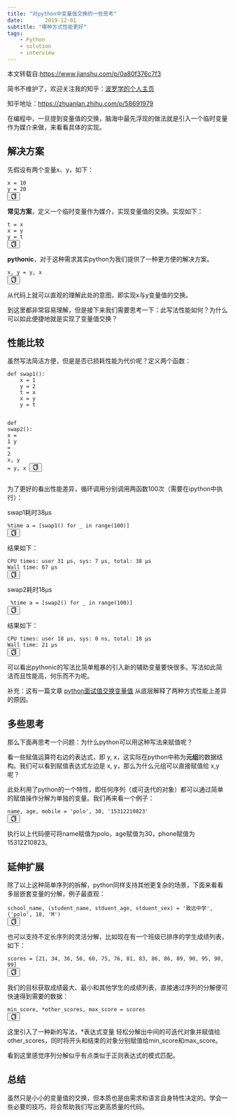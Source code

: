 ```yaml
---
title: "对python中变量值交换的一些思考"
date:       2019-12-01
subtitle: "哪种方式性能更好"
tags:
	- Python
	- solution
	- interview
---
```





本文转载自:https://www.jianshu.com/p/0a80f376c7f3

<p>简书不维护了，欢迎关注我的知乎：<a
        href="https://links.jianshu.com/go?to=https%3A%2F%2Fwww.zhihu.com%2Fpeople%2Fxue-jian-27%2Factivities"
        target="_blank" rel="nofollow">波罗学的个人主页</a></p>
<p>知乎地址：<a href="https://links.jianshu.com/go?to=https%3A%2F%2Fzhuanlan.zhihu.com%2Fp%2F58691979" target="_blank"
           rel="nofollow">https://zhuanlan.zhihu.com/p/58691979</a></p>
<p>在编程中，一旦提到变量值的交换，脑海中最先浮现的做法就是引入一个临时变量作为媒介来做，来看看具体的实现。</p>
<h2>解决方案</h2>
<p>先假设有两个变量x、y，如下：</p>
<pre class="line-numbers  language-python"><code class="python  language-python">x <span
        class="token operator">=</span> <span class="token number">10</span>
y <span class="token operator">=</span> <span class="token number">20</span>
<span aria-hidden="true" class="line-numbers-rows"><span></span><span></span></span></code><button class="VJbwyy"
                                                                                                   type="button"
                                                                                                   aria-label="复制代码"><i
        aria-label="icon: copy" class="anticon anticon-copy"><svg viewBox="64 64 896 896" focusable="false" class=""
                                                                  data-icon="copy" width="1em" height="1em"
                                                                  fill="currentColor" aria-hidden="true"><path
        d="M832 64H296c-4.4 0-8 3.6-8 8v56c0 4.4 3.6 8 8 8h496v688c0 4.4 3.6 8 8 8h56c4.4 0 8-3.6 8-8V96c0-17.7-14.3-32-32-32zM704 192H192c-17.7 0-32 14.3-32 32v530.7c0 8.5 3.4 16.6 9.4 22.6l173.3 173.3c2.2 2.2 4.7 4 7.4 5.5v1.9h4.2c3.5 1.3 7.2 2 11 2H704c17.7 0 32-14.3 32-32V224c0-17.7-14.3-32-32-32zM350 856.2L263.9 770H350v86.2zM664 888H414V746c0-22.1-17.9-40-40-40H232V264h432v624z"></path></svg></i></button></pre>
<p><strong>常见方案</strong>，定义一个临时变量作为媒介，实现变量值的交换。实现如下：</p>
<pre class="line-numbers  language-python"><code class="python  language-python">t <span
        class="token operator">=</span> x
x <span class="token operator">=</span> y
y <span class="token operator">=</span> t
<span aria-hidden="true" class="line-numbers-rows"><span></span><span></span><span></span></span></code><button
        class="VJbwyy" type="button" aria-label="复制代码"><i aria-label="icon: copy" class="anticon anticon-copy"><svg
        viewBox="64 64 896 896" focusable="false" class="" data-icon="copy" width="1em" height="1em"
        fill="currentColor" aria-hidden="true"><path
        d="M832 64H296c-4.4 0-8 3.6-8 8v56c0 4.4 3.6 8 8 8h496v688c0 4.4 3.6 8 8 8h56c4.4 0 8-3.6 8-8V96c0-17.7-14.3-32-32-32zM704 192H192c-17.7 0-32 14.3-32 32v530.7c0 8.5 3.4 16.6 9.4 22.6l173.3 173.3c2.2 2.2 4.7 4 7.4 5.5v1.9h4.2c3.5 1.3 7.2 2 11 2H704c17.7 0 32-14.3 32-32V224c0-17.7-14.3-32-32-32zM350 856.2L263.9 770H350v86.2zM664 888H414V746c0-22.1-17.9-40-40-40H232V264h432v624z"></path></svg></i></button></pre>
<p><strong>pythonic</strong>，对于这种需求其实python为我们提供了一种更方便的解决方案。</p>
<pre class="line-numbers  language-python"><code class="python  language-python">x<span
        class="token punctuation">,</span> y <span class="token operator">=</span> y<span
        class="token punctuation">,</span> x
<span aria-hidden="true" class="line-numbers-rows"><span></span></span></code><button class="VJbwyy" type="button"
                                                                                      aria-label="复制代码"><i
        aria-label="icon: copy" class="anticon anticon-copy"><svg viewBox="64 64 896 896" focusable="false" class=""
                                                                  data-icon="copy" width="1em" height="1em"
                                                                  fill="currentColor" aria-hidden="true"><path
        d="M832 64H296c-4.4 0-8 3.6-8 8v56c0 4.4 3.6 8 8 8h496v688c0 4.4 3.6 8 8 8h56c4.4 0 8-3.6 8-8V96c0-17.7-14.3-32-32-32zM704 192H192c-17.7 0-32 14.3-32 32v530.7c0 8.5 3.4 16.6 9.4 22.6l173.3 173.3c2.2 2.2 4.7 4 7.4 5.5v1.9h4.2c3.5 1.3 7.2 2 11 2H704c17.7 0 32-14.3 32-32V224c0-17.7-14.3-32-32-32zM350 856.2L263.9 770H350v86.2zM664 888H414V746c0-22.1-17.9-40-40-40H232V264h432v624z"></path></svg></i></button></pre>
<p>从代码上就可以直观的理解此处的意图，即实现x与y变量值的交换。</p>
<p>到这里都非常容易理解，但是接下来我们需要思考一下：此写法性能如何？为什么可以如此便捷地就是实现了变量值交换？</p>
<h2>性能比较</h2>
<p>虽然写法简洁方便，但是是否已损耗性能为代价呢？定义两个函数：</p>
<pre class="line-numbers  language-python"><code class="python  language-python"><span
        class="token keyword">def</span> <span class="token function">swap1</span><span
        class="token punctuation">(</span><span class="token punctuation">)</span><span
        class="token punctuation">:</span>
    x <span class="token operator">=</span> <span class="token number">1</span>
    y <span class="token operator">=</span> <span class="token number">2</span>
    t <span class="token operator">=</span> x 
    x <span class="token operator">=</span> y
    y <span class="token operator">=</span> t

<span class="token keyword">def</span> <span class="token function">swap2</span><span class="token punctuation">(</span><span
            class="token punctuation">)</span><span class="token punctuation">:</span>
    x <span class="token operator">=</span> <span class="token number">1</span>
    y <span class="token operator">=</span> <span class="token number">2</span>
    x<span class="token punctuation">,</span> y <span class="token operator">=</span> y<span
            class="token punctuation">,</span> x
<span aria-hidden="true"
      class="line-numbers-rows"><span></span><span></span><span></span><span></span><span></span><span></span><span></span><span></span><span></span><span></span><span></span></span></code><button
        class="VJbwyy" type="button" aria-label="复制代码"><i aria-label="icon: copy" class="anticon anticon-copy"><svg
        viewBox="64 64 896 896" focusable="false" class="" data-icon="copy" width="1em" height="1em"
        fill="currentColor" aria-hidden="true"><path
        d="M832 64H296c-4.4 0-8 3.6-8 8v56c0 4.4 3.6 8 8 8h496v688c0 4.4 3.6 8 8 8h56c4.4 0 8-3.6 8-8V96c0-17.7-14.3-32-32-32zM704 192H192c-17.7 0-32 14.3-32 32v530.7c0 8.5 3.4 16.6 9.4 22.6l173.3 173.3c2.2 2.2 4.7 4 7.4 5.5v1.9h4.2c3.5 1.3 7.2 2 11 2H704c17.7 0 32-14.3 32-32V224c0-17.7-14.3-32-32-32zM350 856.2L263.9 770H350v86.2zM664 888H414V746c0-22.1-17.9-40-40-40H232V264h432v624z"></path></svg></i></button></pre>
<p>为了更好的看出性能差异，循环调用分别调用两函数100次（需要在ipython中执行）：</p>
<p>swap1耗时38µs</p>
<pre class="line-numbers  language-python"><code class="python  language-python"><span
        class="token operator">%</span>time a <span class="token operator">=</span> <span
        class="token punctuation">[</span>swap1<span
        class="token punctuation">(</span><span class="token punctuation">)</span> <span
        class="token keyword">for</span> _ <span class="token keyword">in</span> <span
        class="token builtin">range</span><span class="token punctuation">(</span><span
        class="token number">100</span><span class="token punctuation">)</span><span
        class="token punctuation">]</span>
<span aria-hidden="true" class="line-numbers-rows"><span></span></span></code><button class="VJbwyy" type="button"
                                                                                      aria-label="复制代码"><i
        aria-label="icon: copy" class="anticon anticon-copy"><svg viewBox="64 64 896 896" focusable="false" class=""
                                                                  data-icon="copy" width="1em" height="1em"
                                                                  fill="currentColor" aria-hidden="true"><path
        d="M832 64H296c-4.4 0-8 3.6-8 8v56c0 4.4 3.6 8 8 8h496v688c0 4.4 3.6 8 8 8h56c4.4 0 8-3.6 8-8V96c0-17.7-14.3-32-32-32zM704 192H192c-17.7 0-32 14.3-32 32v530.7c0 8.5 3.4 16.6 9.4 22.6l173.3 173.3c2.2 2.2 4.7 4 7.4 5.5v1.9h4.2c3.5 1.3 7.2 2 11 2H704c17.7 0 32-14.3 32-32V224c0-17.7-14.3-32-32-32zM350 856.2L263.9 770H350v86.2zM664 888H414V746c0-22.1-17.9-40-40-40H232V264h432v624z"></path></svg></i></button></pre>
<p>结果如下：</p>
<pre class="line-numbers  language-bash"><code class="  language-bash">CPU times: user 31 µs, sys: 7 µs, total: 38 µs
Wall time: 67 µs
<span aria-hidden="true" class="line-numbers-rows"><span></span><span></span></span></code><button class="VJbwyy"
                                                                                                   type="button"
                                                                                                   aria-label="复制代码"><i
        aria-label="icon: copy" class="anticon anticon-copy"><svg viewBox="64 64 896 896" focusable="false" class=""
                                                                  data-icon="copy" width="1em" height="1em"
                                                                  fill="currentColor" aria-hidden="true"><path
        d="M832 64H296c-4.4 0-8 3.6-8 8v56c0 4.4 3.6 8 8 8h496v688c0 4.4 3.6 8 8 8h56c4.4 0 8-3.6 8-8V96c0-17.7-14.3-32-32-32zM704 192H192c-17.7 0-32 14.3-32 32v530.7c0 8.5 3.4 16.6 9.4 22.6l173.3 173.3c2.2 2.2 4.7 4 7.4 5.5v1.9h4.2c3.5 1.3 7.2 2 11 2H704c17.7 0 32-14.3 32-32V224c0-17.7-14.3-32-32-32zM350 856.2L263.9 770H350v86.2zM664 888H414V746c0-22.1-17.9-40-40-40H232V264h432v624z"></path></svg></i></button></pre>
<p>swap2耗时18µs</p>
<pre class="line-numbers  language-python"><code class="python  language-python"> <span
        class="token operator">%</span>time a <span class="token operator">=</span> <span
        class="token punctuation">[</span>swap2<span
        class="token punctuation">(</span><span class="token punctuation">)</span> <span
        class="token keyword">for</span> _ <span class="token keyword">in</span> <span
        class="token builtin">range</span><span class="token punctuation">(</span><span
        class="token number">100</span><span class="token punctuation">)</span><span
        class="token punctuation">]</span>
<span aria-hidden="true" class="line-numbers-rows"><span></span></span></code><button class="VJbwyy" type="button"
                                                                                      aria-label="复制代码"><i
        aria-label="icon: copy" class="anticon anticon-copy"><svg viewBox="64 64 896 896" focusable="false" class=""
                                                                  data-icon="copy" width="1em" height="1em"
                                                                  fill="currentColor" aria-hidden="true"><path
        d="M832 64H296c-4.4 0-8 3.6-8 8v56c0 4.4 3.6 8 8 8h496v688c0 4.4 3.6 8 8 8h56c4.4 0 8-3.6 8-8V96c0-17.7-14.3-32-32-32zM704 192H192c-17.7 0-32 14.3-32 32v530.7c0 8.5 3.4 16.6 9.4 22.6l173.3 173.3c2.2 2.2 4.7 4 7.4 5.5v1.9h4.2c3.5 1.3 7.2 2 11 2H704c17.7 0 32-14.3 32-32V224c0-17.7-14.3-32-32-32zM350 856.2L263.9 770H350v86.2zM664 888H414V746c0-22.1-17.9-40-40-40H232V264h432v624z"></path></svg></i></button></pre>
<p>结果如下：</p>
<pre class="line-numbers  language-bash"><code class="  language-bash">CPU times: user 18 µs, sys: 0 ns, total: 18 µs
Wall time: 21 µs
<span aria-hidden="true" class="line-numbers-rows"><span></span><span></span></span></code><button class="VJbwyy"
                                                                                                   type="button"
                                                                                                   aria-label="复制代码"><i
        aria-label="icon: copy" class="anticon anticon-copy"><svg viewBox="64 64 896 896" focusable="false" class=""
                                                                  data-icon="copy" width="1em" height="1em"
                                                                  fill="currentColor" aria-hidden="true"><path
        d="M832 64H296c-4.4 0-8 3.6-8 8v56c0 4.4 3.6 8 8 8h496v688c0 4.4 3.6 8 8 8h56c4.4 0 8-3.6 8-8V96c0-17.7-14.3-32-32-32zM704 192H192c-17.7 0-32 14.3-32 32v530.7c0 8.5 3.4 16.6 9.4 22.6l173.3 173.3c2.2 2.2 4.7 4 7.4 5.5v1.9h4.2c3.5 1.3 7.2 2 11 2H704c17.7 0 32-14.3 32-32V224c0-17.7-14.3-32-32-32zM350 856.2L263.9 770H350v86.2zM664 888H414V746c0-22.1-17.9-40-40-40H232V264h432v624z"></path></svg></i></button></pre>
<p>可以看出pythonic的写法比简单粗暴的引入新的辅助变量要快很多。写法如此简洁而且性能高，何乐而不为呢。</p>
<p>补充：这有一篇文章 <a href="https://links.jianshu.com/go?to=https%3A%2F%2Fzhuanlan.zhihu.com%2Fp%2F35095687"
                target="_blank" rel="nofollow">python面试值交换变量值</a> 从底层解释了两种方式性能上差异的原因。</p>
<h2>多些思考</h2>
<p>那么下面再思考一个问题：为什么python可以用这种写法来赋值呢？</p>
<p>看一些赋值运算符右边的表达式，即 y, x，这实际在python中称为<strong>元组</strong>的数据结构。我们可以看到赋值表达式左边是 x, y，那么为什么元组可以直接赋值给 x,y 呢？</p>
<p>此处利用了python的一个特性，即任何序列（或可迭代的对象）都可以通过简单的赋值操作分解为单独的变量。我们再来看一个例子：</p>
<pre class="line-numbers  language-python"><code class="python  language-python">name<span
        class="token punctuation">,</span> age<span class="token punctuation">,</span> mobile <span
        class="token operator">=</span> <span class="token string">'polo'</span><span
        class="token punctuation">,</span> <span class="token number">30</span><span
        class="token punctuation">,</span> <span class="token string">'15312210823'</span>
<span aria-hidden="true" class="line-numbers-rows"><span></span></span></code><button class="VJbwyy" type="button"
                                                                                      aria-label="复制代码"><i
        aria-label="icon: copy" class="anticon anticon-copy"><svg viewBox="64 64 896 896" focusable="false" class=""
                                                                  data-icon="copy" width="1em" height="1em"
                                                                  fill="currentColor" aria-hidden="true"><path
        d="M832 64H296c-4.4 0-8 3.6-8 8v56c0 4.4 3.6 8 8 8h496v688c0 4.4 3.6 8 8 8h56c4.4 0 8-3.6 8-8V96c0-17.7-14.3-32-32-32zM704 192H192c-17.7 0-32 14.3-32 32v530.7c0 8.5 3.4 16.6 9.4 22.6l173.3 173.3c2.2 2.2 4.7 4 7.4 5.5v1.9h4.2c3.5 1.3 7.2 2 11 2H704c17.7 0 32-14.3 32-32V224c0-17.7-14.3-32-32-32zM350 856.2L263.9 770H350v86.2zM664 888H414V746c0-22.1-17.9-40-40-40H232V264h432v624z"></path></svg></i></button></pre>
<p>执行以上代码便可将name赋值为polo，age赋值为30，phone赋值为15312210823。</p>
<h2>延伸扩展</h2>
<p>除了以上这种简单序列的拆解，python同样支持其他更复杂的场景，下面来看看多层嵌套变量的分解，例子最直观：</p>
<pre class="line-numbers  language-python"><code class="python  language-python">school_name<span
        class="token punctuation">,</span> <span class="token punctuation">(</span>student_name<span
        class="token punctuation">,</span> stduent_age<span class="token punctuation">,</span> stduent_sex<span
        class="token punctuation">)</span> <span class="token operator">=</span> <span
        class="token string">'致远中学'</span><span class="token punctuation">,</span> <span
        class="token punctuation">(</span><span class="token string">'polo'</span><span
        class="token punctuation">,</span> <span class="token number">18</span><span
        class="token punctuation">,</span> <span class="token string">'M'</span><span
        class="token punctuation">)</span>
<span aria-hidden="true" class="line-numbers-rows"><span></span></span></code><button class="VJbwyy" type="button"
                                                                                      aria-label="复制代码"><i
        aria-label="icon: copy" class="anticon anticon-copy"><svg viewBox="64 64 896 896" focusable="false" class=""
                                                                  data-icon="copy" width="1em" height="1em"
                                                                  fill="currentColor" aria-hidden="true"><path
        d="M832 64H296c-4.4 0-8 3.6-8 8v56c0 4.4 3.6 8 8 8h496v688c0 4.4 3.6 8 8 8h56c4.4 0 8-3.6 8-8V96c0-17.7-14.3-32-32-32zM704 192H192c-17.7 0-32 14.3-32 32v530.7c0 8.5 3.4 16.6 9.4 22.6l173.3 173.3c2.2 2.2 4.7 4 7.4 5.5v1.9h4.2c3.5 1.3 7.2 2 11 2H704c17.7 0 32-14.3 32-32V224c0-17.7-14.3-32-32-32zM350 856.2L263.9 770H350v86.2zM664 888H414V746c0-22.1-17.9-40-40-40H232V264h432v624z"></path></svg></i></button></pre>
<p>也可以支持不定长序列的灵活分解，比如现在有一个班级已排序的学生成绩列表，如下：</p>
<pre class="line-numbers  language-python"><code class="python  language-python">scores <span
        class="token operator">=</span> <span class="token punctuation">[</span><span
        class="token number">21</span><span
        class="token punctuation">,</span> <span class="token number">34</span><span
        class="token punctuation">,</span> <span class="token number">36</span><span
        class="token punctuation">,</span> <span class="token number">56</span><span
        class="token punctuation">,</span> <span class="token number">60</span><span
        class="token punctuation">,</span> <span class="token number">75</span><span
        class="token punctuation">,</span> <span class="token number">76</span><span
        class="token punctuation">,</span> <span class="token number">81</span><span
        class="token punctuation">,</span> <span class="token number">83</span><span
        class="token punctuation">,</span> <span class="token number">86</span><span
        class="token punctuation">,</span> <span class="token number">86</span><span
        class="token punctuation">,</span> <span class="token number">89</span><span
        class="token punctuation">,</span> <span class="token number">90</span><span
        class="token punctuation">,</span> <span class="token number">95</span><span
        class="token punctuation">,</span> <span class="token number">98</span><span
        class="token punctuation">,</span> <span class="token number">99</span><span
        class="token punctuation">]</span>
<span aria-hidden="true" class="line-numbers-rows"><span></span></span></code><button class="VJbwyy" type="button"
                                                                                      aria-label="复制代码"><i
        aria-label="icon: copy" class="anticon anticon-copy"><svg viewBox="64 64 896 896" focusable="false" class=""
                                                                  data-icon="copy" width="1em" height="1em"
                                                                  fill="currentColor" aria-hidden="true"><path
        d="M832 64H296c-4.4 0-8 3.6-8 8v56c0 4.4 3.6 8 8 8h496v688c0 4.4 3.6 8 8 8h56c4.4 0 8-3.6 8-8V96c0-17.7-14.3-32-32-32zM704 192H192c-17.7 0-32 14.3-32 32v530.7c0 8.5 3.4 16.6 9.4 22.6l173.3 173.3c2.2 2.2 4.7 4 7.4 5.5v1.9h4.2c3.5 1.3 7.2 2 11 2H704c17.7 0 32-14.3 32-32V224c0-17.7-14.3-32-32-32zM350 856.2L263.9 770H350v86.2zM664 888H414V746c0-22.1-17.9-40-40-40H232V264h432v624z"></path></svg></i></button></pre>
<p>我们的目标获取成绩最大、最小和其他学生的成绩列表，直接通过序列的分解便可快速得到需要的数据：</p>
<pre class="line-numbers  language-python"><code class="python  language-python">min_score<span
        class="token punctuation">,</span> <span class="token operator">*</span>other_scores<span
        class="token punctuation">,</span> max_score <span class="token operator">=</span> scores
<span aria-hidden="true" class="line-numbers-rows"><span></span></span></code><button class="VJbwyy" type="button"
                                                                                      aria-label="复制代码"><i
        aria-label="icon: copy" class="anticon anticon-copy"><svg viewBox="64 64 896 896" focusable="false" class=""
                                                                  data-icon="copy" width="1em" height="1em"
                                                                  fill="currentColor" aria-hidden="true"><path
        d="M832 64H296c-4.4 0-8 3.6-8 8v56c0 4.4 3.6 8 8 8h496v688c0 4.4 3.6 8 8 8h56c4.4 0 8-3.6 8-8V96c0-17.7-14.3-32-32-32zM704 192H192c-17.7 0-32 14.3-32 32v530.7c0 8.5 3.4 16.6 9.4 22.6l173.3 173.3c2.2 2.2 4.7 4 7.4 5.5v1.9h4.2c3.5 1.3 7.2 2 11 2H704c17.7 0 32-14.3 32-32V224c0-17.7-14.3-32-32-32zM350 856.2L263.9 770H350v86.2zM664 888H414V746c0-22.1-17.9-40-40-40H232V264h432v624z"></path></svg></i></button></pre>
<p>这里引入了一种新的写法，*表达式变量 轻松分解出中间的可迭代对象并赋值给other_scores，同时将开头和结束的对象分别赋值给min_score和max_score。</p>
<p>看到这里感觉序列分解似乎有点类似于正则表达式的模式匹配。</p>
<h2>总结</h2>
<p>虽然只是小小的变量值的交换，但本质也是由需求和语言自身特性决定的。学会一些必要的技巧，将会帮助我们写出更高质量的代码。</p>